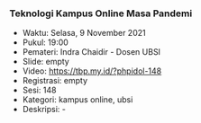 ### Teknologi Kampus Online Masa Pandemi 

- Waktu: Selasa, 9 November 2021
- Pukul: 19:00
- Pemateri: Indra Chaidir - Dosen UBSI
- Slide: empty
- Video: https://tbp.my.id/?phpidol-148
- Registrasi: empty
- Sesi: 148
- Kategori: kampus online, ubsi
- Deskripsi: -

